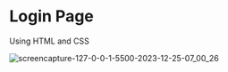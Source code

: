 # Login Page
Using HTML and CSS

![screencapture-127-0-0-1-5500-2023-12-25-07_00_26](https://github.com/anjanadave/Login-Page/assets/138798176/6887bffd-2cce-48df-b764-7b02d55178cf)
